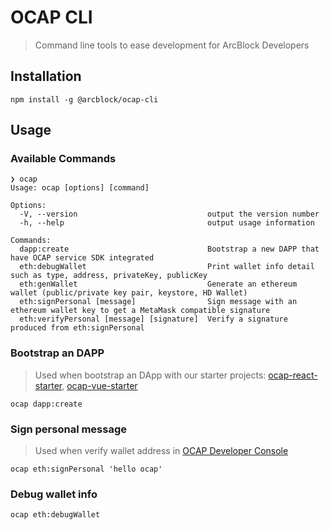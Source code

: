 # OCAP CLI

> Command line tools to ease development for ArcBlock Developers

## Installation

```shell
npm install -g @arcblock/ocap-cli
```

## Usage

### Available Commands

```shell
❯ ocap
Usage: ocap [options] [command]

Options:
  -V, --version                             output the version number
  -h, --help                                output usage information

Commands:
  dapp:create                               Bootstrap a new DAPP that have OCAP service SDK integrated
  eth:debugWallet                           Print wallet info detail such as type, address, privateKey, publicKey
  eth:genWallet                             Generate an ethereum wallet (public/private key pair, keystore, HD Wallet)
  eth:signPersonal [message]                Sign message with an ethereum wallet key to get a MetaMask compatible signature
  eth:verifyPersonal [message] [signature]  Verify a signature produced from eth:signPersonal
```

### Bootstrap an DAPP

> Used when bootstrap an DApp with our starter projects: [ocap-react-starter](https://github.com/ArcBlock/ocap-react-starter), [ocap-vue-starter](https://github.com/ArcBlock/ocap-vue-starter)

```shell
ocap dapp:create
```

### Sign personal message

> Used when verify wallet address in [OCAP Developer Console](https://developer.ocap.io)

```shell
ocap eth:signPersonal 'hello ocap'
```

### Debug wallet info

```shell
ocap eth:debugWallet
```
